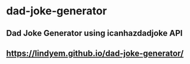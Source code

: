# dad-joke-generator

## Dad Joke Generator using icanhazdadjoke API

## https://lindyem.github.io/dad-joke-generator/